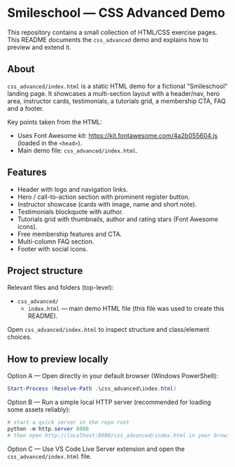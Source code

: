 # Smileschool — CSS Advanced Demo

This repository contains a small collection of HTML/CSS exercise pages. This README documents the `css_advanced` demo and explains how to preview and extend it.

## About

`css_advanced/index.html` is a static HTML demo for a fictional "Smileschool" landing page. It showcases a multi-section layout with a header/nav, hero area, instructor cards, testimonials, a tutorials grid, a membership CTA, FAQ and a footer.

Key points taken from the HTML:
- Uses Font Awesome kit: https://kit.fontawesome.com/4a2b055604.js (loaded in the `<head>`).
- Main demo file: `css_advanced/index.html`.

## Features

- Header with logo and navigation links.
- Hero / call-to-action section with prominent register button.
- Instructor showcase (cards with image, name and short note).
- Testimonials blockquote with author.
- Tutorials grid with thumbnails, author and rating stars (Font Awesome icons).
- Free membership features and CTA.
- Multi-column FAQ section.
- Footer with social icons.

## Project structure

Relevant files and folders (top-level):

- `css_advanced/`
  - `index.html` — main demo HTML file (this file was used to create this README).

Open `css_advanced/index.html` to inspect structure and class/element choices.

## How to preview locally

Option A — Open directly in your default browser (Windows PowerShell):

```powershell
Start-Process (Resolve-Path .\css_advanced\index.html)
```

Option B — Run a simple local HTTP server (recommended for loading some assets reliably):

```powershell
# start a quick server in the repo root
python -m http.server 8000
# then open http://localhost:8000/css_advanced/index.html in your browser
```

Option C — Use VS Code Live Server extension and open the `css_advanced/index.html` file.
